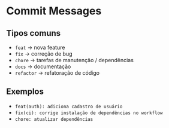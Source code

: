 # Commit Messages

## Tipos comuns

- `feat` → nova feature
- `fix` → correção de bug
- `chore` → tarefas de manutenção / dependências
- `docs` → documentação
- `refactor` → refatoração de código

## Exemplos

- `feat(auth): adiciona cadastro de usuário`
- `fix(ci): corrige instalação de dependências no workflow`
- `chore: atualizar dependências`
